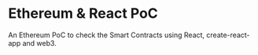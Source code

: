 # Ethereum & React PoC

An Ethereum PoC to check the Smart Contracts using React, create-react-app and web3.
